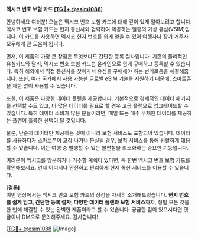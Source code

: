 **멕시코 번호 보험 카드 [[TG💪+ @esim1088](https://t.me/s/esim1088)]**

안녕하세요 여러분! 오늘은 멕시코 번호 보험 카드에 대해 깊이 있게 알아보려고 합니다. 멕시코 번호 보험 카드는 현지 통신사와 협력하여 제공하는 일종의 가상 유심(VSIM)입니다. 이 카드를 사용하면 멕시코 현지 번호를 쉽게 얻을 수 있어 여행자나 장기 거주자 모두에게 큰 도움이 됩니다.

먼저, 이 제품의 가장 큰 장점은 무엇보다도 간단한 등록 절차입니다. 기존의 물리적인 유심카드와 달리, 멕시코 번호 보험 카드는 온라인으로 쉽게 구매하고 등록할 수 있습니다. 특히 해외에서 직접 통신사를 찾아가서 유심을 구매해야 하는 번거로움을 해결해줍니다. 또한, 여러 국가에서 사용 가능한 글로벌 eSIM 기술을 지원하기 때문에, 스마트폰을 제한 없이 사용할 수 있습니다.

또한, 이 제품은 다양한 데이터 플랜을 제공합니다. 기본적으로 경제적인 데이터 패키지를 선택할 수도 있고, 더 많은 데이터를 필요로 할 경우 고급 플랜으로 업그레이드할 수 있습니다. 특히 데이터 소비가 많은 분들이라면, 매일 또는 매주 무제한 데이터를 제공하는 플랜이 훌륭한 선택이 될 것입니다.

물론, 단순히 데이터만 제공하는 것이 아니라 보험 서비스도 포함되어 있습니다. 데이터를 사용하다가 스마트폰이 고장 나거나 분실될 경우, 보험 서비스를 통해 원활하게 대응할 수 있습니다. 이는 여행 중 발생할 수 있는 불편함을 최소화하는 중요한 기능입니다.

여러분이 멕시코를 방문하거나 거주할 계획이 있다면, 꼭 한번 멕시코 번호 보험 카드를 확인해보세요. 언제 어디서나 안전하고 편리하게 현지 통신 서비스를 이용할 수 있습니다.

**[결론]**  
이번 영상에서는 멕시코 번호 보험 카드의 장점을 자세히 소개해드렸습니다. **현지 번호를 쉽게 얻고, 간단한 등록 절차, 다양한 데이터 플랜과 보험 서비스**까지, 정말 모든 것을 한 번에 해결할 수 있는 완벽한 제품이라고 할 수 있습니다. 궁금한 점이 있으시다면 댓글이나 DM으로 문의해주세요. 감사합니다! 

[[TG💪+ @esim1088](https://t.me/s/esim1088) ![Image](https://i.postimg.cc/Y0z9fWf4/image.png)]